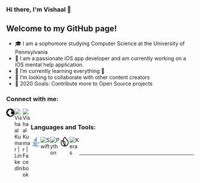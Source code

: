 ### Hi there, I'm Vishaal  👋

## Welcome to my GitHub page!
- 🎓 I am a sophomore studying Computer Science at the University of Pennsylvania
- 📱 I am a passionate iOS app developer and am currently working on a iOS mental help application.
- 🌱 I’m currently learning everything 🤣
- 👯 I’m looking to collaborate with other content creators
- 🥅 2020 Goals: Contribute more to Open Source projects

### Connect with me:

[<img align="left" alt="vishaalpkumar.github.io/" width="22px" src="https://raw.githubusercontent.com/iconic/open-iconic/master/svg/globe.svg" />][website]
[<img align="left" alt="Vishaal Kumar | LinkedIn" width="22px" src="https://cdn.jsdelivr.net/npm/simple-icons@v3/icons/linkedin.svg" />][linkedin]
[<img align="left" alt="Vishaal Kumar | Facebook" width="22px" src="https://cdn.jsdelivr.net/npm/simple-icons@v3/icons/facebook.svg" />][facebook]

<br />

### Languages and Tools:

[<img align="left" alt="JAVA" width="26px" src="https://github.com/simple-icons/simple-icons/blob/develop/icons/java.svg" />][website]
[<img align="left" alt="Swift" width="26px" src="https://github.com/simple-icons/simple-icons/blob/develop/icons/ios.svg" />][website]
[<img align="left" alt="Python" width="26px" src="https://github.com/simple-icons/simple-icons/blob/develop/icons/python.svg" />][website]
[<img align="left" alt="Google Firebase" width="26px" src="https://github.com/simple-icons/simple-icons/blob/develop/icons/firebase.svg" />][website]
[<img align="left" alt="Keras" width="26px" src="https://github.com/simple-icons/simple-icons/blob/develop/icons/keras.svg" />][website]



<br />
<br />


---


[website]: https://vishaalpkumar.github.io/
[facebook]: https://www.facebook.com/vishaal.kumar.10
[linkedin]: https://www.linkedin.com/in/vishaalpkumar/
